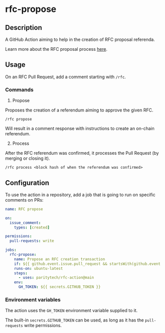 # rfc-propose

## Description

A GitHub Action aiming to help in the creation of RFC proposal referenda.

Learn more about the RFC proposal process [here](https://github.com/polkadot-fellows/RFCs#process).

## Usage

On an RFC Pull Request, add a comment starting with `/rfc`.

### Commands

1. Propose

Proposes the creation of a referendum aiming to approve the given RFC.

```
/rfc propose
```

Will result in a comment response with instructions to create an on-chain referendum.

2. Process

After the RFC referendum was confirmed, it processes the Pull Request (by merging or closing it).

```
/rfc process <block hash of when the referendum was confirmed>
```

## Configuration

To use the action in a repository, add a job that is going to run on specific comments on PRs:

```yaml
name: RFC propose

on:
  issue_comment:
    types: [created]

permissions:
  pull-requests: write

jobs:
  rfc-propose:
    name: Propose an RFC creation transaction
    if: ${{ github.event.issue.pull_request && startsWith(github.event.comment.body, '/rfc') }}
    runs-on: ubuntu-latest
    steps:
      - uses: paritytech/rfc-action@main
    env:
      GH_TOKEN: ${{ secrets.GITHUB_TOKEN }}

```

### Environment variables

The action uses the `GH_TOKEN` environment variable supplied to it.

The built-in `secrets.GITHUB_TOKEN` can be used, as long as it has the `pull-requests` write permissions.
